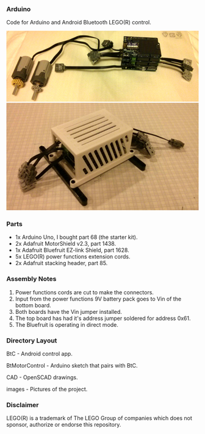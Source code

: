 ### Arduino ###
Code for Arduino and Android Bluetooth LEGO(R) control.

![Image of Arduino](images/arduino1.png)
![Image of Arduino](images/arduino2.png)

### Parts ###
* 1x Arduino Uno, I bought part 68 (the starter kit).
* 2x Adafruit MotorShield v2.3, part 1438.
* 1x Adafruit Bluefruit EZ-link Shield, part 1628.
* 5x LEGO(R) power functions extension cords.
* 2x Adafruit stacking header, part 85.

### Assembly Notes ###
1. Power functions cords are cut to make the connectors.
2. Input from the power functions 9V battery pack goes to Vin of the bottom board.
3. Both boards have the Vin jumper installed.
4. The top board has had it's address jumper soldered for address 0x61.
5. The Bluefruit is operating in direct mode.

### Directory Layout ###

BtC - Android control app.

BtMotorControl - Arduino sketch that pairs with BtC.

CAD - OpenSCAD drawings.

images - Pictures of the project.

### Disclaimer ###
LEGO(R) is a trademark of The LEGO Group of companies which does not sponsor, authorize or endorse this repository.
